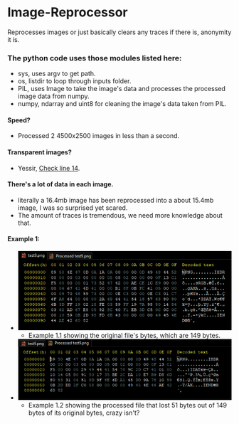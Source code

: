 # Image-Reprocessor
 Reprocesses images or just basically clears any traces if there is, anonymity it is.

 ### The python code uses those modules listed here:
  - sys, uses argv to get path.
  - os, listdir to loop through inputs folder.
  - PIL, uses Image to take the image's data and processes the processed image data from numpy.
  - numpy, ndarray and uint8 for cleaning the image's data taken from PIL.
 
 #### Speed?
  - Processed 2 4500x2500 images in less than a second.
 #### Transparent images?
  - Yessir, [Check line 14](https://github.com/Developer-Incoming/Image-Reprocessor/blob/main/main.py#LC14).
 #### There's a lot of data in each image.
  - literally a 16.4mb image has been reprocessed into a about 15.4mb image, I was so surprised yet scared.
  - The amount of traces is tremendous, we need more knowledge about that.
 
 #### Example 1:
  - ![Example 1.1](https://github.com/Developer-Incoming/Image-Reprocessor/blob/main/outputs/Processed%20test9%20Data.png?raw=true)
    - Example 1.1 showing the original file's bytes, which are 149 bytes.
  - ![Example 1.2](https://github.com/Developer-Incoming/Image-Reprocessor/blob/main/outputs/test9%20Data.png?raw=true)
    - Example 1.2 showing the processed file that lost 51 bytes out of 149 bytes of its original bytes, crazy isn't?
